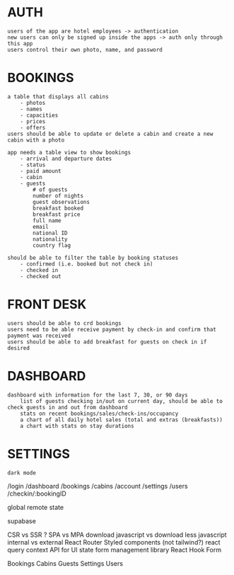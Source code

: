 # AUTH
    users of the app are hotel employees -> authentication
    new users can only be signed up inside the apps -> auth only through this app
    users control their own photo, name, and password


# BOOKINGS
    a table that displays all cabins
        - photos
        - names
        - capacities
        - prices
        - offers
    users should be able to update or delete a cabin and create a new cabin with a photo

    app needs a table view to show bookings
        - arrival and departure dates
        - status
        - paid amount
        - cabin
        - guests
            # of guests
            number of nights
            guest observations
            breakfast booked
            breakfast price
            full name
            email
            national ID
            nationality
            country flag

    should be able to filter the table by booking statuses
        - confirmed (i.e. booked but not check in)
        - checked in
        - checked out

# FRONT DESK
    users should be able to crd bookings
    users need to be able receive payment by check-in and confirm that payment was received
    users should be able to add breakfast for guests on check in if desired

# DASHBOARD
    dashboard with information for the last 7, 30, or 90 days
        list of guests checking in/out on current day, should be able to check guests in and out from dashboard
        stats on recent bookings/sales/check-ins/occupancy
        a chart of all daily hotel sales (total and extras (breakfasts))
        a chart with stats on stay durations

# SETTINGS
    dark mode



/login
/dashboard
/bookings
/cabins
/account
/settings
/users
/checkin/:bookingID

global remote state

supabase

CSR vs SSR ?
SPA vs MPA
download javascript vs download less javascript
internal vs external
React Router
Styled components (not tailwind?)
react query
context API for UI state
form management library React Hook Form

Bookings
Cabins
Guests
Settings
Users